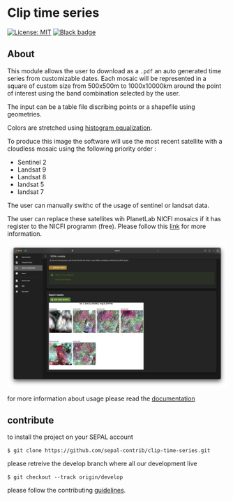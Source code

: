 # Clip time series

[![License: MIT](https://img.shields.io/badge/License-MIT-yellow.svg)](./LICENSE)
[![Black badge](https://img.shields.io/badge/code%20style-black-000000.svg)](https://github.com/psf/black)

## About

This module allows the user to download as a `.pdf` an auto generated time series from customizable dates.
Each mosaic will be represented in a square of custom size from 500x500m to 1000x10000km around the point of interest using the band combination selected by the user.

The input can be a table file discribing points or a shapefile using geometries.

Colors are stretched using [histogram equalization](https://en.wikipedia.org/wiki/Histogram_equalization).

To produce this image the software will use the most recent satellite with a cloudless mosaic using the following priority order :

- Sentinel 2
- Landsat 9
- Landsat 8
- landsat 5
- landsat 7

The user can manually swithc of the usage of sentinel or landsat data.

The user can replace these satellites wih PlanetLab NICFI mosaics if it has register to the NICFI programm (free). Please follow this [link](https://docs.sepal.io/en/latest/setup/nicfi.html) for more information.

![full_app](./doc/img/output_table_planet.png)

for more information about usage please read the [documentation](https://docs.sepal.io/en/latest/modules/dwn/clip-time-series.html)

## contribute

to install the project on your SEPAL account

```
$ git clone https://github.com/sepal-contrib/clip-time-series.git
```

please retreive the develop branch where all our development live

```
$ git checkout --track origin/develop
```

please follow the contributing [guidelines](CONTRIBUTING.md).
